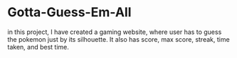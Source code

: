 # Gotta-Guess-Em-All
in this project, I have created a gaming website, where user has to guess the pokemon just by its silhouette. It also has score, max score, streak, time taken, and best time.
